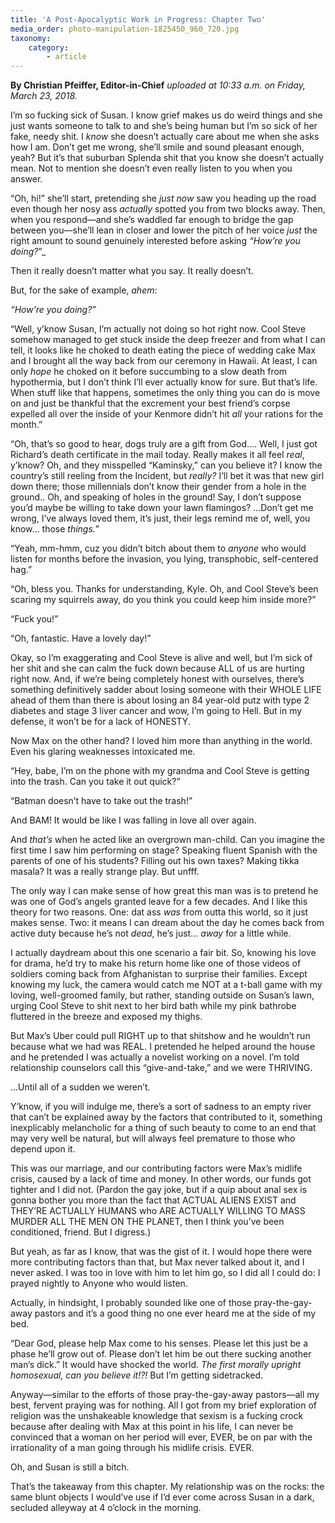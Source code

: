 ```yaml
---
title: 'A Post-Apocalyptic Work in Progress: Chapter Two'
media_order: photo-manipulation-1825450_960_720.jpg
taxonomy:
    category:
        - article
---
```


**By Christian Pfeiffer, Editor-in-Chief** _uploaded at 10:33 a.m. on Friday, March 23, 2018._

I’m so fucking sick of Susan. I know grief makes us do weird things and she just wants someone to talk to and she’s being human but I’m so sick of her fake, needy shit. I _know_ she doesn’t actually care about me when she asks how I am. Don’t get me wrong, she’ll smile and sound pleasant enough, yeah? But it’s that suburban Splenda shit that you know she doesn’t actually mean. Not to mention she doesn’t even really listen to you when you answer.
 
“Oh, hi!” she’ll start, pretending she _just now_ saw you heading up the road even though her nosy ass _actually_ spotted you from two blocks away. Then, when you respond—and she’s waddled far enough to bridge the gap between you—she’ll lean in closer and lower the pitch of her voice _just_ the right amount to sound genuinely interested before asking _“How’re you doing?_”_
 
Then it really doesn’t matter what you say. It really doesn’t.
 
But, for the sake of example, _ahem_:
 
_“How’re you doing?”_
 
“Well, y’know Susan, I’m actually not doing so hot right now. Cool Steve somehow managed to get stuck inside the deep freezer and from what I can tell, it looks like he choked to death eating the piece of wedding cake Max and I brought all the way back from our ceremony in Hawaii. At least, I can only _hope_ he choked on it before succumbing to a slow death from hypothermia, but I don’t think I’ll ever actually know for sure. But that’s life. When stuff like that happens, sometimes the only thing you can do is move on and just be thankful that the excrement your best friend’s corpse expelled all over the inside of your Kenmore didn’t hit _all_ your rations for the month.”
 
“Oh, that’s so good to hear, dogs truly are a gift from God…. Well, I just got Richard’s death certificate in the mail today. Really makes it all feel _real_, y’know? Oh, and they misspelled “Kaminsky,” can you believe it? I know the country’s still reeling from the Incident, but _really?_ I’ll bet it was that new girl down there; those millennials don’t know their gender from a hole in the ground.. Oh, and speaking of holes in the ground! Say, I don’t suppose you’d maybe be willing to take down your lawn flamingos? …Don’t get me wrong, I’ve always loved them, it’s just, their legs remind me of, well, you know… those _things._”
 
“Yeah, mm-hmm, cuz you didn’t bitch about them to _anyone_ who would listen for months before the invasion, you lying, transphobic, self-centered hag.”
 
“Oh, bless you. Thanks for understanding, Kyle. Oh, and Cool Steve’s been scaring my squirrels away, do you think you could keep him inside more?”
 
“Fuck you!”
 
“Oh, fantastic. Have a lovely day!”
 
 
Okay, so I’m exaggerating and Cool Steve is alive and well, but I’m sick of her shit and she can calm the fuck down because ALL of us are hurting right now. And, if we’re being completely honest with ourselves, there’s something definitively sadder about losing someone with their WHOLE LIFE ahead of them than there is about losing an 84 year-old putz with type 2 diabetes and stage 3 liver cancer and wow, I’m going to Hell. But in my defense, it won’t be for a lack of HONESTY.
 
Now Max on the other hand? I loved him more than anything in the world. Even his glaring weaknesses intoxicated me.
 
“Hey, babe, I’m on the phone with my grandma and Cool Steve is getting into the trash. Can you take it out quick?”
 
“Batman doesn’t have to take out the trash!”
 
And BAM! It would be like I was falling in love all over again.
 
And _that’s_ when he acted like an overgrown man-child. Can you imagine the first time I saw him performing on stage? Speaking fluent Spanish with the parents of one of his students? Filling out his own taxes? Making tikka masala? It was a really strange play. But unfff.
 
The only way I can make sense of how great this man was is to pretend he was one of God’s angels granted leave for a few decades. And I like this theory for two reasons. One: dat ass _was_ from outta this world, so it just makes sense. Two: it means I can dream about the day he comes back from active duty because he’s not _dead_, he’s just… _away_ for a little while.
 
I actually daydream about this one scenario a fair bit. So, knowing his love for drama, he’d try to make his return home like one of those videos of soldiers coming back from Afghanistan to surprise their families. Except knowing my luck, the camera would catch me NOT at a t-ball game with my loving, well-groomed family, but rather, standing outside on Susan’s lawn, urging Cool Steve to shit next to her bird bath while my pink bathrobe fluttered in the breeze and exposed my thighs.
 
But Max’s Uber could pull RIGHT up to that shitshow and he wouldn’t run because what we had was REAL. I pretended he helped around the house and he pretended I was actually a novelist working on a novel. I’m told relationship counselors call this “give-and-take,” and we were THRIVING.
 
...Until all of a sudden we weren’t.
 
Y’know, if you will indulge me, there’s a sort of sadness to an empty river that can’t be explained away by the factors that contributed to it, something inexplicably melancholic for a thing of such beauty to come to an end that may very well be natural, but will always feel premature to those who depend upon it.
 
This was our marriage, and our contributing factors were Max’s midlife crisis, caused by a lack of time and money. In other words, our funds got tighter and I did not. (Pardon the gay joke, but if a quip about anal sex is gonna bother you more than the fact that ACTUAL ALIENS EXIST and THEY’RE ACTUALLY HUMANS who ARE ACTUALLY WILLING TO MASS MURDER ALL THE MEN ON THE PLANET, then I think you’ve been conditioned, friend. But I digress.)
 
But yeah, as far as I know, that was the gist of it. I would hope there were more contributing factors than that, but Max never talked about it, and I never asked. I was too in love with him to let him go, so I did all I could do: I prayed nightly to Anyone who would listen.
 
Actually, in hindsight, I probably sounded like one of those pray-the-gay-away pastors and it’s a good thing no one ever heard me at the side of my bed.
 
“Dear God, please help Max come to his senses. Please let this just be a phase he’ll grow out of. Please don’t let him be out there sucking another man’s dick.” It would have shocked the world. _The first morally upright homosexual, can you believe it!?!_ But I’m getting sidetracked.
 
Anyway—similar to the efforts of those pray-the-gay-away pastors—all my best, fervent praying was for nothing. All I got from my brief exploration of religion was the unshakeable knowledge that sexism is a fucking crock because after dealing with Max at this point in his life, I can never be convinced that a woman on her period will ever, EVER, be on par with the irrationality of a man going through his midlife crisis. EVER.
 
 
Oh, and Susan is still a bitch.
 
That’s the takeaway from this chapter. My relationship was on the rocks: the same blunt objects I would’ve use if I’d ever come across Susan in a dark, secluded alleyway at 4 o’clock in the morning.

